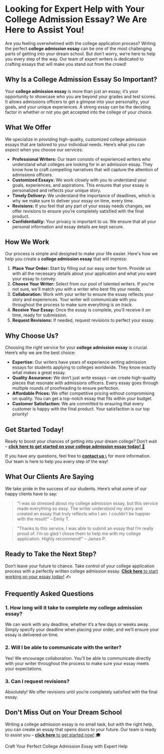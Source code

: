 <h1>Looking for Expert Help with Your College Admission Essay? We Are Here to Assist You!</h1>

<p>Are you feeling overwhelmed with the college application process? Writing the perfect <strong>college admission essay</strong> can be one of the most challenging parts of getting into your dream school. But don’t worry, we’re here to help you every step of the way. Our team of expert writers is dedicated to crafting essays that will make you stand out from the crowd!</p>

<h2>Why Is a College Admission Essay So Important?</h2>

<p>Your <strong>college admission essay</strong> is more than just an essay; it’s your opportunity to showcase who you are beyond your grades and test scores. It allows admissions officers to get a glimpse into your personality, your goals, and your unique experiences. A strong essay can be the deciding factor in whether or not you get accepted into the college of your choice.</p>

<h2>What We Offer</h2>

<p>We specialize in providing high-quality, customized college admission essays that are tailored to your individual needs. Here’s what you can expect when you choose our services:</p>

<ul>
  <li><strong>Professional Writers:</strong> Our team consists of experienced writers who understand what colleges are looking for in an admission essay. They know how to craft compelling narratives that will capture the attention of admissions officers.</li>
  <li><strong>Customized Essays:</strong> We work closely with you to understand your goals, experiences, and aspirations. This ensures that your essay is personalized and reflects your unique story.</li>
  <li><strong>Timely Delivery:</strong> We understand the importance of deadlines, which is why we make sure to deliver your essay on time, every time.</li>
  <li><strong>Revisions:</strong> If you feel that any part of your essay needs changes, we offer revisions to ensure you’re completely satisfied with the final product.</li>
  <li><strong>Confidentiality:</strong> Your privacy is important to us. We ensure that all your personal information and essay details are kept secure.</li>
</ul>

<h2>How We Work</h2>

<p>Our process is simple and designed to make your life easier. Here's how we help you create a <strong>college admission essay</strong> that will impress:</p>

<ol>
  <li><strong>Place Your Order:</strong> Start by filling out our easy order form. Provide us with all the necessary details about your application and what you want your essay to convey.</li>
  <li><strong>Choose Your Writer:</strong> Select from our pool of talented writers. If you're not sure, we'll match you with a writer who best fits your needs.</li>
  <li><strong>Collaboration:</strong> Work with your writer to ensure the essay reflects your story and experiences. Your writer will communicate with you throughout the process to make sure everything is on track.</li>
  <li><strong>Receive Your Essay:</strong> Once the essay is complete, you'll receive it on time, ready for submission.</li>
  <li><strong>Request Revisions:</strong> If needed, request revisions to perfect your essay.</li>
</ol>

<h2>Why Choose Us?</h2>

<p>Choosing the right service for your <strong>college admission essay</strong> is crucial. Here’s why we are the best choice:</p>

<ul>
  <li><strong>Expertise:</strong> Our writers have years of experience writing admission essays for students applying to colleges worldwide. They know exactly what makes a great essay.</li>
  <li><strong>Quality Assurance:</strong> We don’t just write essays – we create high-quality pieces that resonate with admissions officers. Every essay goes through multiple rounds of proofreading to ensure perfection.</li>
  <li><strong>Affordable Prices:</strong> We offer competitive pricing without compromising on quality. You can get a top-notch essay that fits within your budget.</li>
  <li><strong>Customer Satisfaction:</strong> We are committed to ensuring that every customer is happy with the final product. Your satisfaction is our top priority!</li>
</ul>

<h2>Get Started Today!</h2>

<p>Ready to boost your chances of getting into your dream college? Don’t wait – <a href="https://tinyurl.com/topessay?keyword=college+admission+essay" target="_blank"><strong>click here to get started on your college admission essay today!</strong> 🚀</a></p>

<p>If you have any questions, feel free to <a href="https://tinyurl.com/topessay?keyword=college+admission+essay" target="_blank"><strong>contact us</strong> 📞</a> for more information. Our team is here to help you every step of the way!</p>

<h2>What Our Clients Are Saying</h2>

<p>We take pride in the success of our students. Here’s what some of our happy clients have to say:</p>

<blockquote>
  <p>"I was so stressed about my college admission essay, but this service made everything so easy. The writer understood my story and created an essay that truly reflects who I am. I couldn’t be happier with the result!" – Emily T.</p>
</blockquote>

<blockquote>
  <p>"Thanks to this service, I was able to submit an essay that I’m really proud of. I’m so glad I chose them to help me with my college application. Highly recommend!" – James P.</p>
</blockquote>

<h2>Ready to Take the Next Step?</h2>

<p>Don’t leave your future to chance. Take control of your college application process with a perfectly written college admission essay. <a href="https://tinyurl.com/topessay?keyword=college+admission+essay" target="_blank"><strong>Click here</strong> to start working on your essay today!</a> ✍️</p>

<h2>Frequently Asked Questions</h2>

<h3>1. How long will it take to complete my college admission essay?</h3>
<p>We can work with any deadline, whether it’s a few days or weeks away. Simply specify your deadline when placing your order, and we’ll ensure your essay is delivered on time.</p>

<h3>2. Will I be able to communicate with the writer?</h3>
<p>Yes! We encourage collaboration. You’ll be able to communicate directly with your writer throughout the process to make sure your essay meets your expectations.</p>

<h3>3. Can I request revisions?</h3>
<p>Absolutely! We offer revisions until you’re completely satisfied with the final essay.</p>

<h2>Don't Miss Out on Your Dream School</h2>

<p>Writing a college admission essay is no small task, but with the right help, you can create an essay that opens doors to your future. Our team is ready to assist you – <a href="https://tinyurl.com/topessay?keyword=college+admission+essay" target="_blank"><strong>click here</strong> to get started now!</a> 🎓</p>
Craft Your Perfect College Admission Essay with Expert Help
